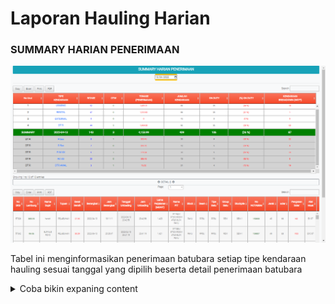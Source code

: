 # Laporan Hauling Harian

### SUMMARY HARIAN PENERIMAAN

![](<.gitbook/assets/Screenshot (8).png>)

Tabel ini menginformasikan penerimaan batubara setiap tipe kendaraan hauling sesuai tanggal yang dipilih beserta detail penerimaan batubara

<details>

<summary>Coba bikin expaning content</summary>



</details>
